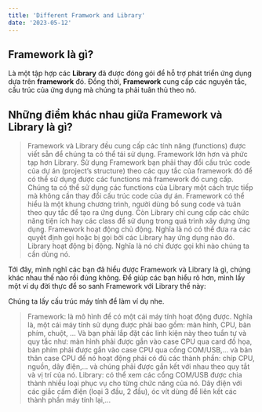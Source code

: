 ```yaml
---
title: 'Different Framwork and Library'
date: '2023-05-12'
---
```

## Framework là gì?

Là một tập hợp các **Library** đã được đóng gói để hỗ trợ phát triển ứng dụng dựa trên **framework** đó. Đồng thời, **Framework** cung cấp các nguyên tắc, cấu trúc của ứng dụng mà chúng ta phải tuân thủ theo nó.

## Những điểm khác nhau giữa Framework và Library là gì?

> Framework và Library đều cung cấp các tính năng (functions) được viết sẵn để chúng ta có thể tái sử dụng.
> Framework lớn hơn và phức tạp hơn Library.
> Sử dụng Framework bạn phải thay đổi cấu trúc code của dự án (project’s structure) theo các quy tắc của framework đó để có thể sử dụng được các functions mà framework đó cung cấp.
> Chúng ta có thể sử dụng các functions của Library một cách trực tiếp mà không cần thay đổi cấu trúc code của dự án.
> Framework có thể hiểu là một khung chương trình, người dùng bổ sung code và tuân theo quy tắc để tạo ra ứng dụng. Còn Library chỉ cung cấp các chức năng tiện ích hay các class để sử dụng trong quá trình xây dựng ứng dụng.
> Framework hoạt động chủ động. Nghĩa là nó có thể đưa ra các quyết định gọi hoặc bị gọi bởi các Library hay ứng dụng nào đó.
> Library hoạt động bị động. Nghĩa là nó chỉ được gọi khi nào chúng ta cần dùng nó.

Tới đây, mình nghĩ các  bạn đã hiểu được Framework và Library là gì, chúng khác nhau thế nào rồi đúng không. Để giúp các bạn hiểu rõ hơn, mình lấy một ví dụ đời thực để so sanh Framework với Library thế này:

Chúng ta lấy cấu trúc máy tính để làm ví dụ nhe.
>Framework: là mô hình để có một cái máy tính hoạt động được. Nghĩa là, một cái máy tính sử dụng được phải bao gồm: màn hình, CPU, bàn phím, chuột, … Và bạn phải lắp đặt các linh kiện này theo tuần tự và quy tắc như: màn hình phải được gắn vào case CPU qua card đồ họa, bàn phím phải được gắn vào case CPU qua cổng COM/USB,… và bản thân case CPU để nó hoạt động phải có đủ các thành phần: chíp CPU, nguồn, dây điện,… và chúng phải được gắn kết với nhau theo quy tắt và vị trí của nó.
>Library: có thể xem các cổng COM/USB được chia thành nhiều loại phục vụ cho từng chức năng của nó. Dây điện với các giắc cấm điện (loại 3 đầu, 2 đầu), óc vít dùng để liên kết các thành phần máy tính lại,…
